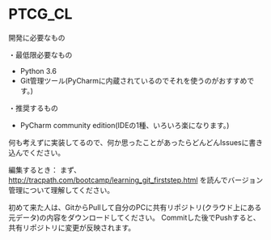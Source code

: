 # PTCG_CL
開発に必要なもの

・最低限必要なもの
- Python 3.6
- Git管理ツール(PyCharmに内蔵されているのでそれを使うのがおすすめです。)

・推奨するもの
- PyCharm community edition(IDEの1種、いろいろ楽になります。)

何も考えずに実装してるので、何か思ったことがあったらどんどんIssuesに書き込んでください。

編集するとき：
まず、http://tracpath.com/bootcamp/learning_git_firststep.html を読んでバージョン管理について理解してください。


初めて来た人は、GitからPullして自分のPCに共有リポジトリ(クラウド上にある元データ)の内容をダウンロードしてください。
Commitした後でPushすると、共有リポジトリに変更が反映されます。
